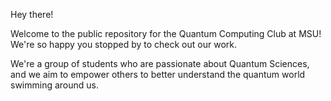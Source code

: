 Hey there!

Welcome to the public repository for the Quantum Computing Club at MSU! We're so happy you stopped by to check out our work.

We're a group of students who are passionate about Quantum Sciences, and we aim to empower others to better understand the quantum world swimming around us.
